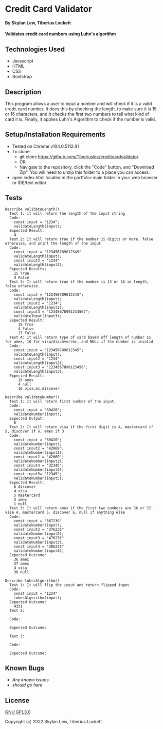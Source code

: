 # Credit Card Validator

#### By Skylan Lew, Tiberius Lockett

#### Validates credit card numbers using Luhn's algorithm

## Technologies Used

* Javascript
* HTML
* CSS
* Bootstrap

## Description

This program allows a user to input a number and will check if it is a valid credit card number. It does this by checking the length, to make sure it is 15 or 16 characters, and it checks the first two numbers to tell what kind of card it is. Finally, it applies Luhn's Algorithm to check if the number is valid.

## Setup/Installation Requirements

* Tested on Chrome v104.0.5112.81
* To clone:
  * git clone https://github.com/Tiberiusloc/creditcardvalidator
  * OR
  * Navigate to the repository, click the "Code" button, and "Download Zip".  You will need to unzip this folder to a place you can access.
* open index.html located in the portfolio-main folder in your web browser or IDE/text editor


## Tests

```
Describe validateLength()  
  Test 1: it will return the length of the input string  
  Code:  
    const input = "1234";  
    validateLength(input);  
  Expected Result:  
    4  
  Test 2: It will return true if the number 15 digits or more, false otherwise, and print the length of the input  
  Code:  
    const input = "123456789012345"  
    validateLength(input);  
    const input2 = "1234"  
    validateLength(input2);  
  Expected Results;  
    15 True  
    4 False  
  Test 3: It will return true if the number is 15 or 16 in length, false otherwise.  
  Code:  
    const input = "123456789012345";  
    validateLength(input);  
    const input2 = "1234";  
    validateLength(input2);  
    const input3 = "12345678901234567";  
    validateInput(input3);  
  Expected Result:  
      15 True  
      4 False  
      17 False  
  Test 4: It will return type of card based off length of number 15 for amex, 16 for visa/discover/mc, and NULL if the number is invalid  
  Code:  
    const input = "123456789012345";  
    validateLength(input);  
    const input2 = "1234"  
    validateLength(input2);  
    const input3 = "1234567890123456";  
    validateLength(input3);  
  Expected Result:  
      15 amex  
      4 null  
      16 visa,mc,discover  

Describe validateNumber()  
  Test 1: It will return first number of the input.  
  Code:  
    const input = "69420";  
    validateNumber(input);  
  Expected Output:  
    6  
  Test 2: It will return visa if the first digit is 4, mastercard if 5, discover if 6, amex if 3  
  Code:  
    const input = "69420";  
    validateNumber(input);  
    const input2 = "42069";  
    validateNumber(input2);  
    const input2 = "42069";  
    validateNumber(input2);  
    const input4 = "32345";  
    validateNumber(input4);  
    const input5= "12345";  
    validateNumber(input5);  
  Expected Result:  
    6 discover  
    4 visa  
    5 mastercard  
    3 amex  
    1 null  
  Test 3: It will return amex if the first two numbers are 36 or 37, visa 4, mastercard 5, discover 6, null if anything else  
  Code:  
    const input = "367239"  
    validateNumber(input);  
    const input2 = "376231"  
    validateNumber(input2);  
    const input3 = "476231"  
    validateNumber(input3);  
    const input4 = "386231"  
    validateNumber(input4);  
  Expected Outcome:  
    36 amex  
    37 amex  
    4 visa  
    38 null  

Describe luhnsAlgorithm()  
  Test 1: It will flip the input and return flipped input  
  Code:  
    const input = "1234"  
    luhnsAlgorithm(input);  
  Expected Outcome:  
    4321  
  Test 2:  

  Code:  

  Expected Outcome:  

  Test 3:  

  Code:  

  Expected Outcome:  
```

## Known Bugs

* _Any known issues_
* _should go here_

## License

[GNU GPL3.0](https://choosealicense.com/licenses/gpl-3.0/)

Copyright (c) 2022 Skylan Lew, Tiberius Lockett
